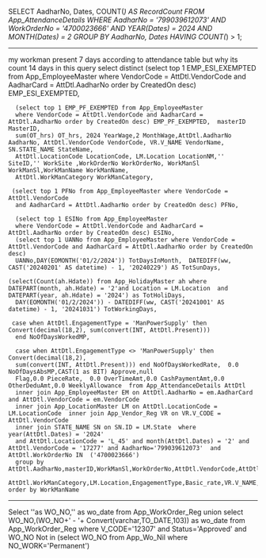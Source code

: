 

SELECT AadharNo, Dates, COUNT(*) AS RecordCount
FROM App_AttendanceDetails
WHERE AadharNo = '799039612073' 
AND WorkOrderNo = '4700023666'
AND YEAR(Dates) = 2024 
AND MONTH(Dates) = 2
GROUP BY AadharNo, Dates
HAVING COUNT(*) > 1;
_________

my workman present 7 days according to attendance table but why its count 14 days in this query
  select distinct  (select top 1 EMP_ESI_EXEMPTED from App_EmployeeMaster where VendorCode = AttDtl.VendorCode and 
      AadharCard = AttDtl.AadharNo order by CreatedOn desc) EMP_ESI_EXEMPTED, 
      
      (select top 1 EMP_PF_EXEMPTED from App_EmployeeMaster
      where VendorCode = AttDtl.VendorCode and AadharCard = AttDtl.AadharNo order by CreatedOn desc) EMP_PF_EXEMPTED,  masterID MasterID, 
      sum(OT_hrs) OT_hrs, 2024 YearWage,2 MonthWage,AttDtl.AadharNo AadharNo, AttDtl.VendorCode VendorCode, VR.V_NAME VendorName, SN.STATE_NAME StateName, 
      AttDtl.LocationCode LocationCode, LM.Location LocationNM,'' SiteID,'' WorkSite ,WorkOrderNo WorkOrderNo, WorkManSl WorkManSl,WorkManName WorkManName,
      AttDtl.WorkManCategory WorkManCategory,
     
     (select top 1 PFNo from App_EmployeeMaster where VendorCode = AttDtl.VendorCode
      and AadharCard = AttDtl.AadharNo order by CreatedOn desc) PFNo,
      
      (select top 1 ESINo from App_EmployeeMaster 
      where VendorCode = AttDtl.VendorCode and AadharCard = AttDtl.AadharNo order by CreatedOn desc) ESINo,
      (select top 1 UANNo from App_EmployeeMaster where VendorCode = AttDtl.VendorCode and AadharCard = AttDtl.AadharNo order by CreatedOn desc)
      UANNo,DAY(EOMONTH('01/2/2024')) TotDaysInMonth,  DATEDIFF(ww, CAST('20240201' AS datetime) - 1, '20240229') AS TotSunDays, 
    
    (select(Count(ah.Hdate)) from App_HolidayMaster ah where DATEPART(month, ah.Hdate) = '2'and Location = LM.Location  and DATEPART(year, ah.Hdate) = '2024') as TotHoliDays, 
      DAY(EOMONTH('01/2/2024')) - DATEDIFF(ww, CAST('20241001' AS datetime) - 1, '20241031') TotWorkingDays,   
     
     case when AttDtl.EngagementType = 'ManPowerSupply' then Convert(decimal(18,2), sum(convert(INT, AttDtl.Present)))
      end NoOfDaysWorkedMP,  
      
      case when AttDtl.EngagementType <> 'ManPowerSupply' then Convert(decimal(18,2), 
      sum(convert(INT, AttDtl.Present))) end NoOfDaysWorkedRate,  0.0 NoOfDaysAbsMP,CAST(1 as BIT) Approve,null 
      Flag,0.0 PieceRate,  0.0 OverTimeAmt,0.0 CashPaymentAmt,0.0 OtherDeduAmt,0.0 WeeklyAllowance  from App_AttendanceDetails AttDtl 
      inner join App_EmployeeMaster EM on AttDtl.AadharNo = em.AadharCard and AttDtl.VendorCode = em.VendorCode 
      inner join App_LocationMaster LM on AttDtl.LocationCode = LM.LocationCode  inner join App_Vendor_Reg VR on VR.V_CODE = AttDtl.VendorCode 
      inner join STATE_NAME SN on SN.ID = LM.State  where  year(AttDtl.Dates) = '2024' 
      and AttDtl.LocationCode = 'L_45' and month(AttDtl.Dates) = '2' and AttDtl.VendorCode = '17277' and AadharNo='799039612073'  and AttDtl.WorkOrderNo IN  ('4700023666')  
      group by AttDtl.AadharNo,masterID,WorkManSl,WorkOrderNo,AttDtl.VendorCode,AttDtl.LocationCode,WorkManSl,WorkManName, 
      AttDtl.WorkManCategory,LM.Location,EngagementType,Basic_rate,VR.V_NAME,SN.STATE_NAME order by WorkManName  


-----------------------------------------------------------------
 Select ''as WO_NO,'' as wo_date from App_WorkOrder_Reg union
 select WO_NO,(WO_NO+' - '+ Convert(varchar,TO_DATE,103)) as wo_date from App_WorkOrder_Reg where V_CODE='12307'
 and Status='Approved' and WO_NO Not in (select  WO_NO  from App_Wo_Nil where  NO_WORK='Permanent')

